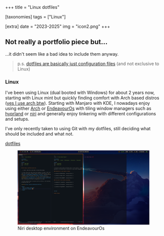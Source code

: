 +++
title = "Linux dotfiles"

[taxonomies]
tags = ["Linux"]

[extra]
date = "2023-2025"
img = "icon2.png"
+++

## Not really a portfolio piece but...

...it didn't seem like a bad idea to include them anyway.

> p.s. [dotfiles are basically just configuration files](https://thelinuxcode.com/dotfiles-a-beginners-guide/)
(and not exclusive to Linux)

### Linux

I've been using Linux (dual booted with Windows) for about 2 years now, starting with
Linux mint but quickly finding comfort with Arch based distros ([yes I use arch
btw](https://knowyourmeme.com/memes/btw-i-use-arch)). Starting with Manjaro with KDE,
I nowadays enjoy using either [Arch](https://archlinux.org/) or
[EndeavourOs](https://endeavouros.com/) with tiling window managers such as
[hyprland](https://hyprland.org/) or [niri](https://github.com/YaLTeR/niri) and generally
enjoy tinkering with different configurations and setups.

I've only recently taken to using Git with my dotfiles, still deciding what should be
included and what not.

[dotfiles](https://github.com/BrackenLo/dotfiles)

<figure>
  <a href="example_desktop.png"><img src="example_desktop.png"></a>
  <figcaption>Niri desktop environment on EndeavourOs</figcaption>
</figure>

